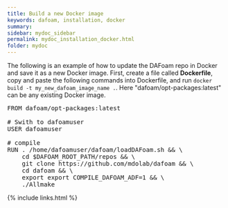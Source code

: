 ```yaml
---
title: Build a new Docker image
keywords: dafoam, installation, docker
summary: 
sidebar: mydoc_sidebar
permalink: mydoc_installation_docker.html
folder: mydoc
---
```


The following is an example of how to update the DAFoam repo in Docker and save it as a new Docker image. First, create a file called **Dockerfile**, copy and paste the following commands into Dockerfile, and run `docker build -t my_new_dafoam_image_name .`. Here "dafoam/opt-packages:latest" can be any existing Docker image. 

<pre>
FROM dafoam/opt-packages:latest

# Swith to dafoamuser
USER dafoamuser

# compile
RUN . /home/dafoamuser/dafoam/loadDAFoam.sh && \
    cd $DAFOAM_ROOT_PATH/repos && \
    git clone https://github.com/mdolab/dafoam && \
    cd dafoam && \
    export export COMPILE_DAFOAM_ADF=1 && \
    ./Allmake
</pre>

{% include links.html %}
